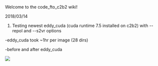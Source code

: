 Welcome to the code_fto_c2b2 wiki!

2018/03/14

1. Testing newest eddy_cuda (cuda runtime 7.5 installed on c2b2) with --repol and --s2vr options

-eddy_cuda took ~1hr per image (28 dirs)

-before and after eddy_cuda

![](code_fto_c2b2/img/eddy_cuda.jpg)
